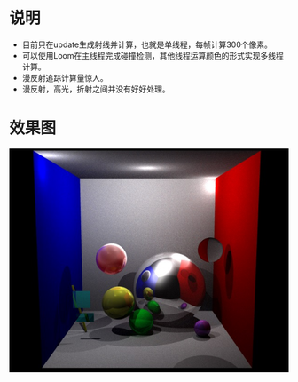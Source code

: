 # 说明
* 目前只在update生成射线并计算，也就是单线程，每帧计算300个像素。
* 可以使用Loom在主线程完成碰撞检测，其他线程运算颜色的形式实现多线程计算。
* 漫反射追踪计算量惊人。
* 漫反射，高光，折射之间并没有好好处理。

# 效果图
![效果图](https://raw.githubusercontent.com/ooklasd/RayTracing/master/renderingTemp.jpg "采样4X4,递归层次10,单线程渲染时间0:8:12")
